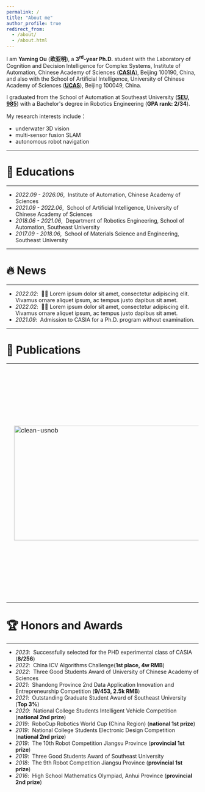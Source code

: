 ```yaml
---
permalink: /
title: "About me"
author_profile: true
redirect_from: 
  - /about/
  - /about.html
---
```


I am **Yaming Ou** (**欧亚明**), a **3<sup>rd</sup>-year Ph.D.** student with the Laboratory of Cognition and Decision Intelligence for Complex Systems, Institute of Automation, Chinese Academy of Sciences (**[CASIA](http://www.ia.cas.cn/)**), Beijing 100190, China, and also with the School of Artificial Intelligence, University of Chinese Academy of Sciences (**[UCAS](https://www.ucas.edu.cn/)**), Beijing 100049, China. 

I graduated from the School of Automation at Southeast University (**[SEU, 985](https://www.seu.edu.cn/)**) with a Bachelor's degree in Robotics Engineering (**GPA rank: 2/34**).

My research interests include：
- underwater 3D vision
- multi-sensor fusion SLAM
- autonomous robot navigation

---
# 📖 Educations
---
- *2022.09 - 2026.06*,&nbsp; Institute of Automation, Chinese Academy of Sciences
- *2021.09 - 2022.06*,&nbsp; School of Artificial Intelligence, University of Chinese Academy of Sciences
- *2018.06 - 2021.06*,&nbsp; Department of Robotics Engineering, School of Automation, Southeast University
- *2017.09 - 2018.06*,&nbsp; School of Materials Science and Engineering, Southeast University

---
# 🔥 News
---
- *2022.02*: &nbsp;🎉🎉 Lorem ipsum dolor sit amet, consectetur adipiscing elit. Vivamus ornare aliquet ipsum, ac tempus justo dapibus sit amet. 
- *2022.02*: &nbsp;🎉🎉 Lorem ipsum dolor sit amet, consectetur adipiscing elit. Vivamus ornare aliquet ipsum, ac tempus justo dapibus sit amet.
- *2021.09*: &nbsp;Admission to CASIA for a Ph.D. program without examination.

---
# 📝 Publications 
---
<!--<div class='paper-box'><div class='paper-box-image'><div><div class="badge">NeurIPS 2019</div><img src='../images/500x300.png' alt="sym" width="50%"></div></div>
<div class='paper-box-text' markdown="1">

[FastSpeech: Fast, Robust and Controllable Text to Speech](https://papers.nips.cc/paper/8580-fastspeech-fast-robust-and-controllable-text-to-speech.pdf) \\
**Yi Ren**, Yangjun Ruan, Xu Tan, Tao Qin, Sheng Zhao, Zhou Zhao, Tie-Yan Liu

</div>
</div>
-->
<table style="width:100%;border:none;border-spacing:0px;border-collapse:separate;margin-right:auto;margin-left:auto;">
  <tbody>
    <tr>
      <td style="padding:20px;width:30%;vertical-align:middle;border:none;">
        <img src="../images/500x300.png" alt="clean-usnob" width="500" height="300">
      </td>
      <td style="padding:20px;width:70%;vertical-align:middle;border:none;">
        <a href="https://arxiv.org/abs/2303.11846" target="_blank">
          <papertitle>Dynamic models for Planar Peristaltic Locomotion of a Metameric Earthworm-like Robot</papertitle>
        </a>
        <br>
        Qinyan Zhou,
        Hongbin Fang,
        <strong>Zhihai Bi</strong>,
        Jian Xu
        <br>
        <em>arXiv:2303.11846</em>, 2023
        <br>
        <!-- <a href="https://ieeexplore.ieee.org/abstract/document/10011960/" target="_blank">paper</a> -->
        <p>The proposed model represents a significant advancement in the field of metameric robotics and has the potential to enhance the performance of earthworm-like robots in a variety of challenging environments.</p>
      </td>
    </tr>
  </tbody>
</table>



---
# 🏆 Honors and Awards
---
- *2023*:&nbsp; Successfully selected for the PHD experimental class of CASIA (**8/256**)
- *2022*:&nbsp; China ICV Algorithms Challenge(**1st place, 4w RMB**)
- *2022*:&nbsp; Three Good Students Award of University of Chinese Academy of Sciences
- *2021*:&nbsp; Shandong Province 2nd Data Application Innovation and Entrepreneurship Competition (**9/453, 2.5k RMB**)
- *2021*:&nbsp; Outstanding Graduate Student Award of Southeast University (**Top 3%**)
- *2020*:&nbsp; National College Students Intelligent Vehicle Competition (**national 2nd prize**)
- *2019*:&nbsp; RoboCup Robotics World Cup (China Region) (**national 1st prize**)
- *2019*:&nbsp; National College Students Electronic Design Competition (**national 2nd prize**)
- *2019*:&nbsp; The 10th Robot Competition Jiangsu Province (**provincial 1st prize**)
- *2019*:&nbsp; Three Good Students Award of Southeast University
- *2018*:&nbsp; The 9th Robot Competition Jiangsu Province (**provincial 1st prize**)
- *2016*:&nbsp; High School Mathematics Olympiad, Anhui Province (**provincial 2nd prize**)
